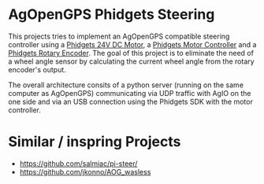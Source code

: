 # AgOpenGPS Phidgets Steering
This projects tries to implement an AgOpenGPS compatible steering controller using a 
[Phidgets 24V DC Motor](https://www.phidgets.com/?tier=3&catid=19&pcid=16&prodid=993), 
a [Phidgets Motor Controller](https://www.phidgets.com/?tier=3&catid=18&pcid=15&prodid=1089)
and a [Phidgets Rotary Encoder](https://www.phidgets.com/?tier=3&catid=103&pcid=83&prodid=404).
The goal of this project is to eliminate the need of a wheel angle sensor by 
calculating the current wheel angle from the rotary encoder's output. 

The overall architecture consits of a python server (running on the same computer as AgOpenGPS) 
communicating via UDP traffic with AgIO on the one side 
and via an USB connection using the Phidgets SDK with the motor controller. 


# Similar / inspring Projects
- https://github.com/salmiac/pi-steer/
- https://github.com/jkonno/AOG_wasless
